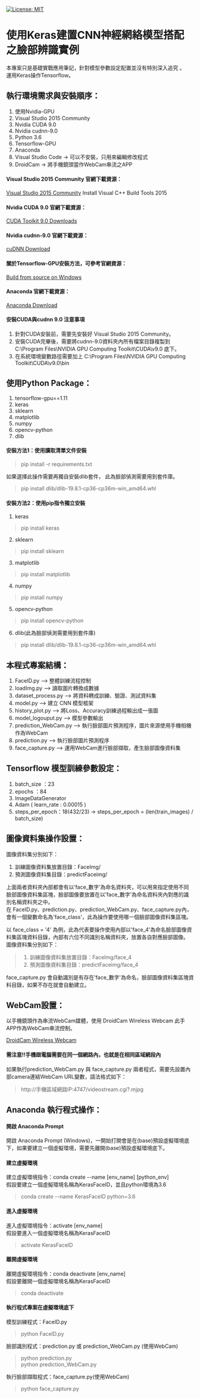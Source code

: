 [![License: MIT](https://img.shields.io/badge/License-MIT-red.svg)](https://opensource.org/licenses/MIT)

# 使用Keras建置CNN神經網絡模型搭配之臉部辨識實例

本專案只是基礎實戰應用筆記，針對模型參數設定配置並沒有特別深入追究 。<br/>
運用Keras操作Tensorflow。

執行環境需求與安裝順序：
----------------------------------------------------------------------------------------------------------------------------------
1. 使用Nvidia-GPU
2. Visual Studio 2015 Community
3. Nvidia CUDA 9.0
4. Nvidia cudnn-9.0
5. Python 3.6
6. Tensorflow-GPU
7. Anaconda
8. Visual Studio Code → 可以不安裝，只用來編輯修改程式
9. DroidCam → 將手機鏡頭當作WebCam串流之APP

#### Visual Studio 2015 Community 官網下載資源：
[Visual Studio 2015 Community](https://visualstudio.microsoft.com/vs/older-downloads/)
Install Visual C++ Build Tools 2015

#### Nvidia CUDA 9.0 官網下載資源：
[CUDA Toolkit 9.0 Downloads](https://developer.nvidia.com/cuda-90-download-archive?target_os=Windows&target_arch=x86_64&target_version=10)

#### Nvidia cudnn-9.0 官網下載資源：
[cuDNN Download](https://developer.nvidia.com/rdp/form/cudnn-download-survey)

#### 關於Tensorflow-GPU安裝方法，可參考官網資源：
[Build from source on Windows](https://www.tensorflow.org/install/source_windows)

#### Anaconda 官網下載資源：
[Anaconda Download](https://www.anaconda.com/distribution/#download-section)

#### 安裝CUDA與cudnn 9.0 注意事項
1. 針對CUDA安裝前，需要先安裝好 Visual Studio 2015 Community。
2. 安裝CUDA完畢後，需要將cudnn-9.0資料夾內所有檔案目錄複製到 C:\Program Files\NVIDIA GPU Computing Toolkit\CUDA\v9.0 底下。
3. 在系統環境變數路徑需要加上 C:\Program Files\NVIDIA GPU Computing Toolkit\CUDA\v9.0\bin


使用Python Package：
----------------------------------------------------------------------------------------------------------------------------------
1. tensorflow-gpu==1.11
2. keras
3. sklearn
4. matplotlib
5. numpy
6. opencv-python
7. dlib

#### 安裝方法1：使用讀取清單文件安裝
> pip install -r requirements.txt <br/>

如果選擇此操作需要再獨自安裝dlib套件， 此為臉部偵測需要用到套件庫。
<br/>
> pip install dlib/dlib-19.8.1-cp36-cp36m-win_amd64.whl

#### 安裝方法2：使用pip指令獨立安裝
1. keras <br/>
> pip install keras

2. sklearn <br/>
> pip install sklearn 

3. matplotlib<br/>
> pip install matplotlib

4. numpy<br/>
> pip install numpy

5. opencv-python<br/>
> pip install opencv-python

6. dlib(此為臉部偵測需要用到套件庫) <br/>
> pip install dlib/dlib-19.8.1-cp36-cp36m-win_amd64.whl<br/>



本程式專案結構：
----------------------------------------------------------------------------------------------------------------------------------
1. FaceID.py --> 整體訓練流程控制
2. loadImg.py --> 讀取圖片轉換成數據
3. dataset_process.py --> 將資料轉成訓練、驗證、測試資料集
4. model.py --> 建立 CNN 模型框架
5. history_plot.py --> 將Loss、Accuracy訓練過程輸出成一張圖
6. model_logouput.py --> 模型參數輸出
7. prediction_WebCam.py --> 執行臉部圖片預測程序，圖片來源使用手機相機作為WebCam
8. prediction.py --> 執行臉部圖片預測程序
9. face_capture.py --> 運用WebCam進行臉部擷取，產生臉部圖像資料集

Tensorflow 模型訓練參數設定：
----------------------------------------------------------------------------------------------------------------------------------
1. batch_size ：23
2. epochs ：84
3. ImageDataGenerator
4. Adam ( learn_rate : 0.00015 )
5. steps_per_epoch：18(432/23)	→ steps_per_epoch = (len(train_images) / batch_size)


圖像資料集操作設置：
----------------------------------------------------------------------------------------------------------------------------------
圖像資料集分別如下：
1. 訓練圖像資料集放置目錄：FaceImg/
2. 預測圖像資料集目錄：predictFaceimg/

上面兩者資料夾內部都會有以’face_數字’為命名資料夾，可以用來指定使用不同臉部圖像資料集區塊，臉部圖像要放置在以’face_數字’為命名資料夾內對應的識別名稱資料夾之中。<br/>
在 FaceID.py、prediction.py、prediction_WebCam.py、face_capture.py內，會有一個變數命名為'face_class'，此為操作要使用哪一個臉部圖像資料集區塊。

以 face_class = '4' 為例，此為代表要操作使用內部以'face_4'為命名臉部圖像資料集區塊資料目錄，內部有六位不同識別名稱資料夾，放置各自對應臉部圖像。
圖像資料集分別如下：
> 1. 訓練圖像資料集放置目錄：FaceImg/face_4
> 2. 預測圖像資料集目錄：predictFaceimg/face_4

face_capture.py 會自動識別是有存在'face_數字'為命名，臉部圖像資料集區塊資料目錄，如果不存在就會自動建立。

WebCam設置：
----------------------------------------------------------------------------------------------------------------------------------
以手機鏡頭作為串流WebCam媒體，使用 DroidCam Wireless Webcam 此手APP作為WebCam串流控制。<br/>

[DroidCam Wireless Webcam](https://play.google.com/store/apps/details?id=com.dev47apps.droidcam&hl=zh_TW)

#### 需注意!!手機跟電腦需要在同一個網路內，也就是在相同區域網段內
如果執行prediction_WebCam.py 與 face_capture.py 兩者程式，需要先設置內部camera連結WebCam URL變數，語法格式如下：
> http://手機區域網路IP:4747/videostream.cgi?.mjpg



Anaconda 執行程式操作：
----------------------------------------------------------------------------------------------------------------------------------
#### 開啟 Anaconda Prompt
開啟 Anaconda Prompt (Windows)，一開始打開會是在(base)預設虛擬環境底下，如果要建立一個虛擬環境，需要先離開(base)預設虛擬環境底下。

#### 建立虛擬環境
建立虛擬環境指令：conda create --name [env_name] [python_env] <br/>
假設要建立一個虛擬環境名稱為KerasFaceID，並且python環境為3.6<br/>
> conda create --name KerasFaceID python=3.6

#### 進入虛擬環境
進入虛擬環境指令：activate [env_name] <br/>
假設要進入一個虛擬環境名稱為KerasFaceID <br/>
> activate KerasFaceID

#### 離開虛擬環境
離開虛擬環境指令：conda deactivate  [env_name] <br/>
假設要離開一個虛擬環境名稱為KerasFaceID <br/>
> conda deactivate

#### 執行程式專案在虛擬環境底下
模型訓練程式：FaceID.py <br/>
> python FaceID.py

臉部識別程式：prediction.py 或 prediction_WebCam.py (使用WebCam)
> python prediction.py <br/>
> python prediction_WebCam.py

執行臉部擷取程式：face_capture.py(使用WebCam)
> python face_capture.py
